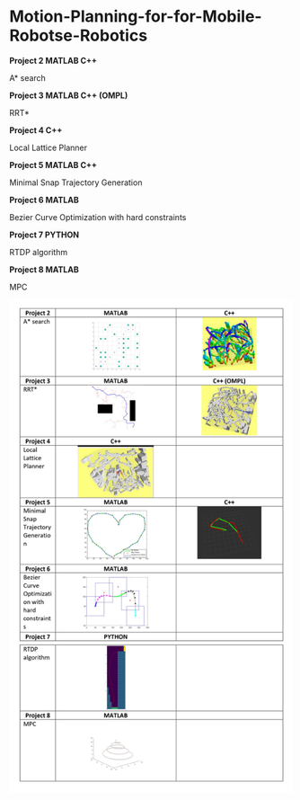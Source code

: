 # Motion-Planning-for-for-Mobile-Robotse-Robotics

**Project 2	MATLAB	C++**

A* search

	 
**Project 3	MATLAB	C++ (OMPL)**

RRT*	 	 



**Project 4	C++**

Local Lattice Planner	 



**Project 5	MATLAB	C++**

Minimal Snap Trajectory Generation	

 
 
**Project 6	MATLAB**

Bezier Curve Optimization with hard constraints	 


	
**Project 7	PYTHON**

RTDP algorithm	 	



**Project 8	MATLAB**	

MPC	 	


![Project List](https://github.com/HAOLI-TUKL/motion_planning/blob/master/images/projectList.png)


